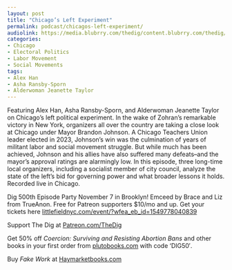 ```yaml
---
layout: post
title: "Chicago’s Left Experiment"
permalink: podcast/chicagos-left-experiment/
audiolink: https://media.blubrry.com/thedig/content.blubrry.com/thedig/The_Dig-EP_496-Chicago.mp3
categories:
- Chicago
- Electoral Politics
- Labor Movement
- Social Movements
tags:
- Alex Han
- Asha Ransby-Sporn
- Alderwoman Jeanette Taylor
---
```


Featuring Alex Han, Asha Ransby-Sporn, and Alderwoman Jeanette Taylor on Chicago’s left political experiment. In the wake of Zohran’s remarkable victory in New York, organizers all over the country are taking a close look at Chicago under Mayor Brandon Johnson. A Chicago Teachers Union leader elected in 2023, Johnson’s win was the culmination of years of militant labor and social movement struggle. But while much has been achieved, Johnson and his allies have also suffered many defeats–and the mayor’s approval ratings are alarmingly low. In this episode, three long-time local organizers, including a socialist member of city council, analyze the state of the left’s bid for governing power and what broader lessons it holds. Recorded live in Chicago.

Dig 500th Episode Party November 7 in Brooklyn! Emceed by Brace and Liz from TrueAnon. Free for Patreon supporters $10/mo and up. Get your tickets here [littlefieldnyc.com/event/?wfea\_eb\_id=1549778040839](http://littlefieldnyc.com/event/?wfea_eb_id=1549778040839)

Support The Dig at [Patreon.com/TheDig](http://Patreon.com/TheDig)

Get 50% off *Coercion: Surviving and Resisting Abortion Bans* and other books in your first order from [plutobooks.com](http://plutobooks.com) with code ‘DIG50′.

Buy *Fake Work* at [Haymarketbooks.com](http://Haymarketbooks.com)

